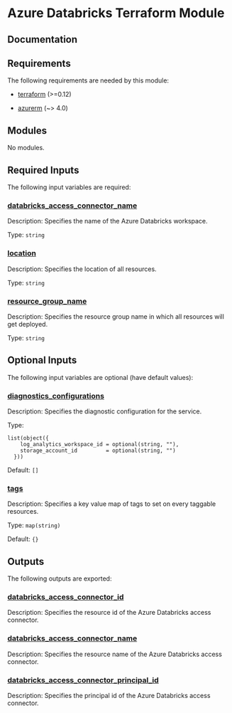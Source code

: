 <!-- BEGIN_TF_DOCS -->
# Azure Databricks Terraform Module

## Documentation
<!-- markdownlint-disable MD033 -->

## Requirements

The following requirements are needed by this module:

- <a name="requirement_terraform"></a> [terraform](#requirement\_terraform) (>=0.12)

- <a name="requirement_azurerm"></a> [azurerm](#requirement\_azurerm) (~> 4.0)

## Modules

No modules.

<!-- markdownlint-disable MD013 -->
<!-- markdownlint-disable MD034 -->
## Required Inputs

The following input variables are required:

### <a name="input_databricks_access_connector_name"></a> [databricks\_access\_connector\_name](#input\_databricks\_access\_connector\_name)

Description: Specifies the name of the Azure Databricks workspace.

Type: `string`

### <a name="input_location"></a> [location](#input\_location)

Description: Specifies the location of all resources.

Type: `string`

### <a name="input_resource_group_name"></a> [resource\_group\_name](#input\_resource\_group\_name)

Description: Specifies the resource group name in which all resources will get deployed.

Type: `string`

## Optional Inputs

The following input variables are optional (have default values):

### <a name="input_diagnostics_configurations"></a> [diagnostics\_configurations](#input\_diagnostics\_configurations)

Description: Specifies the diagnostic configuration for the service.

Type:

```hcl
list(object({
    log_analytics_workspace_id = optional(string, ""),
    storage_account_id         = optional(string, "")
  }))
```

Default: `[]`

### <a name="input_tags"></a> [tags](#input\_tags)

Description: Specifies a key value map of tags to set on every taggable resources.

Type: `map(string)`

Default: `{}`

## Outputs

The following outputs are exported:

### <a name="output_databricks_access_connector_id"></a> [databricks\_access\_connector\_id](#output\_databricks\_access\_connector\_id)

Description: Specifies the resource id of the Azure Databricks access connector.

### <a name="output_databricks_access_connector_name"></a> [databricks\_access\_connector\_name](#output\_databricks\_access\_connector\_name)

Description: Specifies the resource name of the Azure Databricks access connector.

### <a name="output_databricks_access_connector_principal_id"></a> [databricks\_access\_connector\_principal\_id](#output\_databricks\_access\_connector\_principal\_id)

Description: Specifies the principal id of the Azure Databricks access connector.

<!-- markdownlint-enable -->

<!-- END_TF_DOCS -->